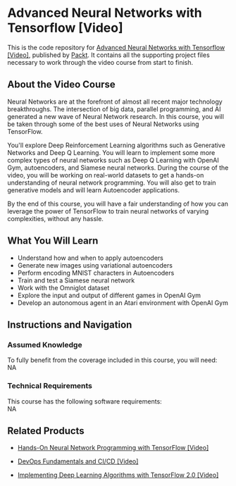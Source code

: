 # Advanced Neural Networks with Tensorflow [Video]
This is the code repository for [Advanced Neural Networks with Tensorflow [Video]](https://www.packtpub.com/big-data-and-business-intelligence/advanced-neural-networks-tensorflow-video?utm_source=github&utm_medium=repository&utm_campaign=9781788622752), published by [Packt](https://www.packtpub.com/?utm_source=github). It contains all the supporting project files necessary to work through the video course from start to finish.
## About the Video Course
Neural Networks are at the forefront of almost all recent major technology breakthroughs. The intersection of big data, parallel programming, and AI generated a new wave of Neural Network research. In this course, you will be taken through some of the best uses of Neural Networks using TensorFlow.

You'll explore Deep Reinforcement Learning algorithms such as Generative Networks and Deep Q Learning. You will learn to implement some more complex types of neural networks such as Deep Q Learning with OpenAI Gym, autoencoders, and Siamese neural networks. During the course of the video, you will be working on real-world datasets to get a hands-on understanding of neural network programming. You will also get to train generative models and will learn Autoencoder applications.

By the end of this course, you will have a fair understanding of how you can leverage the power of TensorFlow to train neural networks of varying complexities, without any hassle.

<H2>What You Will Learn</H2>
<DIV class=book-info-will-learn-text>
<UL>
<LI>Understand how and when to apply autoencoders 
<LI>Generate new images using variational autoencoders 
<LI>Perform encoding MNIST characters in Autoencoders 
<LI>Train and test a Siamese neural network 
<LI>Work with the Omniglot dataset 
<LI>Explore the input and output of different games in OpenAI Gym 
<LI>Develop an autonomous agent in an Atari environment with OpenAI Gym </LI></UL></DIV>

## Instructions and Navigation
### Assumed Knowledge
To fully benefit from the coverage included in this course, you will need:<br/>
NA
### Technical Requirements
This course has the following software requirements:<br/>
NA

## Related Products
* [Hands-On Neural Network Programming with TensorFlow [Video]]()

* [DevOps Fundamentals and CI/CD [Video]]()

* [Implementing Deep Learning Algorithms with TensorFlow 2.0 [Video]]()

